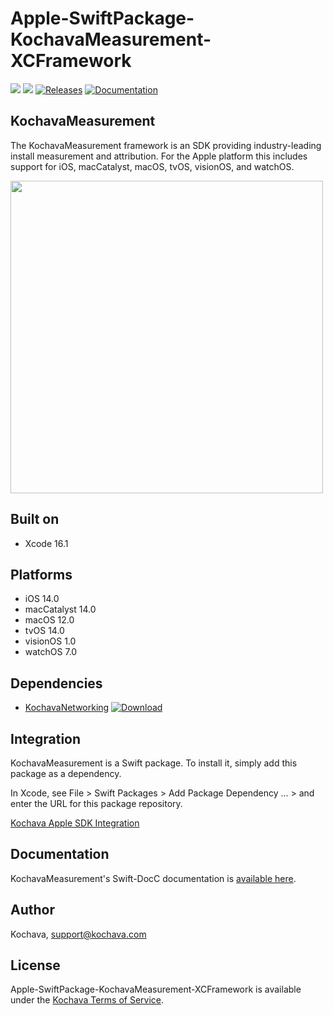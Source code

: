 # Apple-SwiftPackage-KochavaMeasurement-XCFramework

[![](https://img.shields.io/endpoint?url=https%3A%2F%2Fswiftpackageindex.com%2Fapi%2Fpackages%2FKochava%2FApple-SwiftPackage-KochavaMeasurement-XCFramework%2Fbadge%3Ftype%3Dplatforms)](https://swiftpackageindex.com/Kochava/Apple-SwiftPackage-KochavaMeasurement-XCFramework)
[![](https://img.shields.io/endpoint?url=https%3A%2F%2Fswiftpackageindex.com%2Fapi%2Fpackages%2FKochava%2FApple-SwiftPackage-KochavaMeasurement-XCFramework%2Fbadge%3Ftype%3Dswift-versions)](https://swiftpackageindex.com/Kochava/Apple-SwiftPackage-KochavaMeasurement-XCFramework)
[![Releases](https://img.shields.io/github/v/release/kochava/Apple-SwiftPackage-KochavaMeasurement-XCFramework?include_prereleases&sort=semver)](https://github.com/Kochava/Apple-SwiftPackage-KochavaMeasurement-XCFramework/releases)
[![Documentation](https://img.shields.io/badge/Documentation-Visit-202020?style=flat)](https://kochava.github.io/Apple-SwiftPackage-KochavaMeasurement/documentation/kochavameasurement)

## KochavaMeasurement

The KochavaMeasurement framework is an SDK providing industry-leading install measurement and attribution.  For the Apple platform this includes support for iOS, macCatalyst, macOS, tvOS, visionOS, and watchOS.

<img src="https://storage.googleapis.com/kochava-web/2016/07/Kochava-horizontal-black-800x154.png" width="500" />

## Built on

* Xcode 16.1

## Platforms

* iOS 14.0
* macCatalyst 14.0
* macOS 12.0
* tvOS 14.0
* visionOS 1.0
* watchOS 7.0

## Dependencies

* [KochavaNetworking](https://github.com/Kochava/Apple-SwiftPackage-KochavaNetworking-XCFramework) [![Download](https://img.shields.io/github/v/release/kochava/Apple-SwiftPackage-KochavaNetworking-XCFramework?include_prereleases&sort=semver)](https://github.com/Kochava/Apple-SwiftPackage-KochavaNetworking-XCFramework/releases)

## Integration

KochavaMeasurement is a Swift package.  To install it, simply add this package as a dependency.

In Xcode, see File > Swift Packages > Add Package Dependency ... > and enter the URL for this package repository.

[Kochava Apple SDK Integration](https://support.kochava.com/sdk-integration/ios-sdk-integration/)

## Documentation

KochavaMeasurement's Swift-DocC documentation is [available here](https://kochava.github.io/Apple-SwiftPackage-KochavaMeasurement/documentation/kochavameasurement).

## Author

Kochava, support@kochava.com

## License

Apple-SwiftPackage-KochavaMeasurement-XCFramework is available under the [Kochava Terms of Service](https://www.kochava.com/terms-of-service/).
